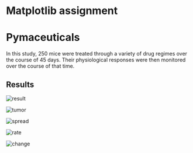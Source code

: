 # Matplotlib assignment

# Pymaceuticals

In this study, 250 mice were treated through a variety of drug regimes over the course of 45 days. 
Their physiological responses were then monitored over the course of that time.

## Results

![result](Images/trends.png)

![tumor](Images/TumorResponse.png)

![spread](Images/MetatasticSpread.png)

![rate](Images/SurvivalRate.png)

![change](Images/TumorChange.png)
